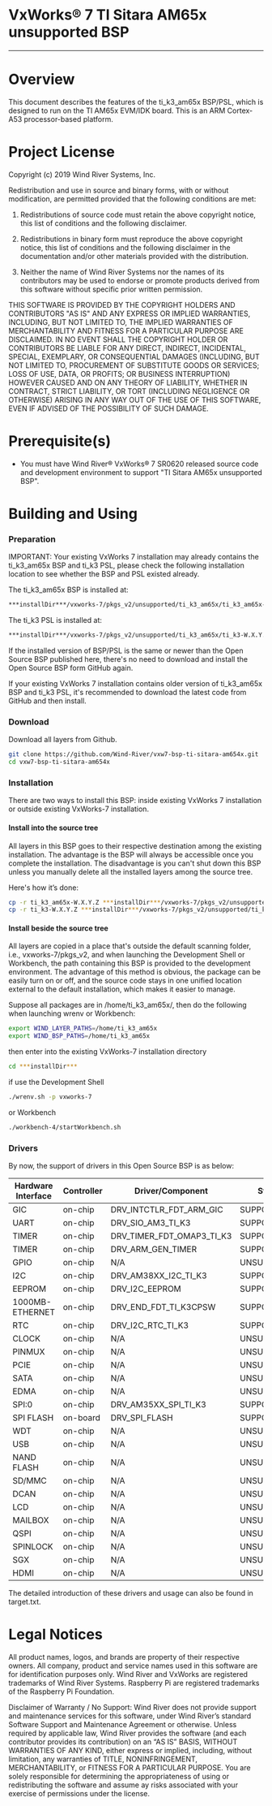 VxWorks® 7 TI Sitara AM65x unsupported BSP
===
---

# Overview

This document describes the features of the ti_k3_am65x BSP/PSL, which is designed
to run on the TI AM65x EVM/IDK board. This is an ARM Cortex-A53 processor-based 
platform.

# Project License

Copyright (c) 2019 Wind River Systems, Inc.

Redistribution and use in source and binary forms, with or without
modification, are permitted provided that the following conditions are met:

1) Redistributions of source code must retain the above copyright notice,
this list of conditions and the following disclaimer.

2) Redistributions in binary form must reproduce the above copyright notice,
this list of conditions and the following disclaimer in the documentation
and/or other materials provided with the distribution.

3) Neither the name of Wind River Systems nor the names of its contributors
may be used to endorse or promote products derived from this software without
specific prior written permission.

THIS SOFTWARE IS PROVIDED BY THE COPYRIGHT HOLDERS AND CONTRIBUTORS "AS IS"
AND ANY EXPRESS OR IMPLIED WARRANTIES, INCLUDING, BUT NOT LIMITED TO, THE
IMPLIED WARRANTIES OF MERCHANTABILITY AND FITNESS FOR A PARTICULAR PURPOSE
ARE DISCLAIMED. IN NO EVENT SHALL THE COPYRIGHT HOLDER OR CONTRIBUTORS BE
LIABLE FOR ANY DIRECT, INDIRECT, INCIDENTAL, SPECIAL, EXEMPLARY, OR
CONSEQUENTIAL DAMAGES (INCLUDING, BUT NOT LIMITED TO, PROCUREMENT OF
SUBSTITUTE GOODS OR SERVICES; LOSS OF USE, DATA, OR PROFITS; OR BUSINESS
INTERRUPTION) HOWEVER CAUSED AND ON ANY THEORY OF LIABILITY, WHETHER IN
CONTRACT, STRICT LIABILITY, OR TORT (INCLUDING NEGLIGENCE OR OTHERWISE)
ARISING IN ANY WAY OUT OF THE USE OF THIS SOFTWARE, EVEN IF ADVISED OF THE
POSSIBILITY OF SUCH DAMAGE.

# Prerequisite(s)

* You must have Wind River® VxWorks® 7 SR0620 released source code and
  development environment to support "TI Sitara AM65x unsupported BSP".

# Building and Using

### Preparation

IMPORTANT: Your existing VxWorks 7 installation may already contains the ti_k3_am65x 
BSP and ti_k3 PSL, please check the following installation location to see whether the
BSP and PSL existed already.

The ti_k3_am65x BSP is installed at:
```Bash
***installDir***/vxworks-7/pkgs_v2/unsupported/ti_k3_am65x/ti_k3_am65x-W.X.Y.Z
```
The ti_k3 PSL is installed at:
```Bash
***installDir***/vxworks-7/pkgs_v2/unsupported/ti_k3_am65x/ti_k3-W.X.Y.Z
```
If the installed version of BSP/PSL is the same or newer than the Open Source BSP published 
here, there's no need to download and install the Open Source BSP form GitHub again. 

If your existing VxWorks 7 installation contains older version of ti_k3_am65x BSP and ti_k3
PSL, it's recommended to download the latest code from GitHub and then install.

### Download

Download all layers from Github.
```Bash
git clone https://github.com/Wind-River/vxw7-bsp-ti-sitara-am654x.git
cd vxw7-bsp-ti-sitara-am654x
```

### Installation

There are two ways to install this BSP: inside existing VxWorks 7 installation or outside
existing VxWorks-7 installation.

#### Install into the source tree

All layers in this BSP goes to their respective destination among the existing installation. 
The advantage is the BSP will always be accessible once you complete the installation. The 
disadvantage is you can't shut down this BSP unless you manually delete all the installed 
layers among the source tree.

Here's how it’s done:

```Bash
cp -r ti_k3_am65x-W.X.Y.Z ***installDir***/vxworks-7/pkgs_v2/unsupported/ti_k3_am65x/
cp -r ti_k3-W.X.Y.Z ***installDir***/vxworks-7/pkgs_v2/unsupported/ti_k3_am65x/
```

#### Install beside the source tree

All layers are copied in a place that's outside the default scanning folder, i.e., 
vxworks-7/pkgs_v2, and when launching the Development Shell or Workbench, the path containing 
this BSP is provided to the development environment. The advantage of this method is obvious, 
the package can be easily turn on or off, and the source code stays in one unified location 
external to the default installation, which makes it easier to manage.

Suppose all packages are in /home/ti_k3_am65x/, then do the following when launching wrenv
or Workbench:

```Bash
export WIND_LAYER_PATHS=/home/ti_k3_am65x
export WIND_BSP_PATHS=/home/ti_k3_am65x
```
then enter into the existing VxWorks-7 installation directory
```Bash
cd ***installDir***
```
if use the Development Shell
```Bash
./wrenv.sh -p vxworks-7
```
or Workbench
```Bash
./workbench-4/startWorkbench.sh
```

### Drivers

By now, the support of drivers in this Open Source BSP is as below:

| Hardware Interface | Controller | Driver/Component | Status |
| ------ | ------ | ------ | ------ |
GIC                 | on-chip     | DRV_INTCTLR_FDT_ARM_GIC        | SUPPORTED
UART                | on-chip     | DRV_SIO_AM3_TI_K3              | SUPPORTED
TIMER               | on-chip     | DRV_TIMER_FDT_OMAP3_TI_K3      | SUPPORTED
TIMER               | on-chip     | DRV_ARM_GEN_TIMER              | SUPPORTED
GPIO                | on-chip     | N/A                            | UNSUPPORTED
I2C                 | on-chip     | DRV_AM38XX_I2C_TI_K3           | SUPPORTED
EEPROM              | on-chip     | DRV_I2C_EEPROM                 | SUPPORTED
1000MB-ETHERNET     | on-chip     | DRV_END_FDT_TI_K3CPSW          | SUPPORTED
RTC                 | on-chip     | DRV_I2C_RTC_TI_K3              | SUPPORTED
CLOCK               | on-chip     | N/A                            | UNSUPPORTED
PINMUX              | on-chip     | N/A                            | UNSUPPORTED
PCIE                | on-chip     | N/A                            | UNSUPPORTED
SATA                | on-chip     | N/A                            | UNSUPPORTED
EDMA                | on-chip     | N/A                            | UNSUPPORTED
SPI:0               | on-chip     | DRV_AM35XX_SPI_TI_K3           | SUPPORTED
SPI FLASH           | on-board    | DRV_SPI_FLASH                  | SUPPORTED
WDT                 | on-chip     | N/A                            | UNSUPPORTED
USB                 | on-chip     | N/A                            | UNSUPPORTED
NAND FLASH          | on-chip     | N/A                            | UNSUPPORTED
SD/MMC              | on-chip     | N/A                            | UNSUPPORTED
DCAN                | on-chip     | N/A                            | UNSUPPORTED
LCD                 | on-chip     | N/A                            | UNSUPPORTED
MAILBOX             | on-chip     | N/A                            | UNSUPPORTED
QSPI                | on-chip     | N/A                            | UNSUPPORTED
SPINLOCK            | on-chip     | N/A                            | UNSUPPORTED
SGX                 | on-chip     | N/A                            | UNSUPPORTED
HDMI                | on-chip     | N/A                            | UNSUPPORTED

The detailed introduction of these drivers and usage can also be found in target.txt.

# Legal Notices

All product names, logos, and brands are property of their respective owners. All company, product 
and service names used in this software are for identification purposes only. Wind River and VxWorks 
are registered trademarks of Wind River Systems. Raspberry Pi are registered trademarks of the 
Raspberry Pi Foundation.

Disclaimer of Warranty / No Support: Wind River does not provide support and maintenance services 
for this software, under Wind River’s standard Software Support and Maintenance Agreement or otherwise. 
Unless required by applicable law, Wind River provides the software (and each contributor provides its 
contribution) on an “AS IS” BASIS, WITHOUT WARRANTIES OF ANY KIND, either express or implied, including, 
without limitation, any warranties of TITLE, NONINFRINGEMENT, MERCHANTABILITY, or FITNESS FOR A PARTICULAR 
PURPOSE. You are solely responsible for determining the appropriateness of using or redistributing the 
software and assume ay risks associated with your exercise of permissions under the license.

